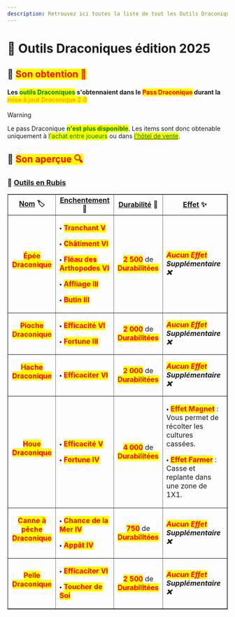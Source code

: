 ```yaml
---
description: Retrouvez ici toutes la liste de tout les Outils Draconique disponible durant le Pass Draconique présents sur le serveur.
---
```


# 🐲 Outils Draconiques édition 2025

## 🔹 <mark style="color:red;">Son obtention 🤔</mark>

#### Les <mark style="color:green;">**outils Draconiques**</mark> s'obtennaient dans le <mark style="color:red;">**Pass Draconique**</mark> durant la <mark style="color:orange;">**mise à jour Draconique 2.0**</mark>
> [!WARNING]
> Le pass Draconique <mark style="color:green;">**n'est plus disponible**</mark>. Les items sont donc obtenable uniquement à <mark style="color:green;">l'achat entre joueurs</mark> ou dans [<mark style="color:green;">l'hôtel de vente</mark>](https://wiki.evolucraft.fr/le-gameplay/le-commerce#hotel-des-ventes).

## 🔹 <mark style="color:red;">Son aperçue 🔍</mark>

### 🔹 <ins>Outils en Rubis</ins>

<table border="1" cellspacing="0" cellpadding="6">
  <tr>
    <td align="center"><strong><ins>Nom</ins> 🏷️</strong></td>
    <td align="center"><strong><ins>Enchentement</ins> 📖</strong></td>
    <td align="center"><strong><ins>Durabilité</ins> 📏</strong></td>
    <td align="center"><strong><ins>Effet</ins> ✨</strong></td>    
  </tr>
  <tr>
   <td align="center">
     <p><mark style="color:red;"><strong>Épée Draconique</strong></mark></p>
     <p><figure><img src="../.gitbook/assets/Codex/Outils/Draconique2025/Epee.png" alt=""></figure></p>
   </td>
   <td>
     <p>🞄 <mark style="color:red;"><strong>Tranchant V</strong></mark></p>
     <p>🞄 <mark style="color:red;"><strong>Châtiment VI</strong></mark></p>
     <p>🞄 <mark style="color:red;"><strong>Fléau des Arthopodes VI</strong></mark></p>
     <p>🞄 <mark style="color:red;"><strong>Affliage III</strong></mark></p>
     <p>🞄 <mark style="color:red;"><strong>Butin III</strong></mark></p>
   </td>
   <td align="center">
     <p><mark style="color:red;"><strong>2 500</strong></mark> de <mark style="color:red;"><strong>Durabilitées</strong></mark></p>
   </td>
   <td><strong><em><mark style="color:red;">Aucun Effet</mark> Supplémentaire ❌</em></strong></td>
  </tr>
  <tr>
   <td align="center">
     <p><mark style="color:red;"><strong>Pioche Draconique</strong></mark></p>
     <p><figure><img src="../.gitbook/assets/Codex/Outils/Draconique2025/Pioche.png" alt=""></figure></p>
   </td>
   <td>
     <p>🞄 <mark style="color:red;"><strong>Efficacité VI</strong></mark></p>
     <p>🞄 <mark style="color:red;"><strong>Fortune III</strong></mark></p>
   </td>
   <td align="center">
     <p><mark style="color:red;"><strong>2 000</strong></mark> de <mark style="color:red;"><strong>Durabilitées</strong></mark></p>
   </td>
   <td><strong><em><mark style="color:red;">Aucun Effet</mark> Supplémentaire ❌</em></strong></td>
  </tr>  
  <tr>
   <td align="center">
     <p><mark style="color:red;"><strong>Hache Draconique</strong></mark></p>
     <p><figure><img src="../.gitbook/assets/Codex/Outils/Draconique2025/Hache.png" alt=""></figure></p>
   </td>
   <td>
     <p>🞄 <mark style="color:red;"><strong>Efficaciter VI</strong></mark></p>
   </td>
   <td align="center">
     <p><mark style="color:red;"><strong>2 000</strong></mark> de <mark style="color:red;"><strong>Durabilitées</strong></mark></p>
   </td>
   <td><strong><em><mark style="color:red;">Aucun Effet</mark> Supplémentaire ❌</em></strong></td>
  </tr>
  <tr>
   <td align="center">
     <p><mark style="color:red;"><strong>Houe Draconique</strong></mark></p>
     <p><figure><img src="../.gitbook/assets/Codex/Outils/Draconique2025/Houe.png" alt=""></figure></p>
   </td>
   <td>
     <p>🞄 <mark style="color:red;"><strong>Efficacité V</strong></mark></p>
     <p>🞄 <mark style="color:red;"><strong>Fortune IV</strong></mark></p>
   </td>
   <td align="center">
     <p><mark style="color:red;"><strong>4 000</strong></mark> de <mark style="color:red;"><strong>Durabilitées</strong></mark></p>
   </td>
   <td>  
     <p>🞄 <mark style="color:red;"><strong>Effet Magnet</strong></mark> : Vous permet de récolter les cultures cassées.</p>
     <p>🞄 <mark style="color:red;"><strong>Effet Farmer</strong></mark> : Casse et replante dans une zone de 1X1.</p>
   </td>
  </tr>
  <tr>
   <td align="center">
     <p><mark style="color:red;"><strong>Canne à pêche Draconique</strong></mark></p>
     <p><figure><img src="../.gitbook/assets/Codex/Outils/Draconique2025/CanneAPeche.png" alt=""></figure></p>
   </td>
   <td>
     <p>🞄 <mark style="color:red;"><strong>Chance de la Mer IV</strong></mark></p>
     <p>🞄 <mark style="color:red;"><strong>Appât IV</strong></mark></p>
   </td>
   <td align="center">
     <p><mark style="color:red;"><strong>750</strong></mark> de <mark style="color:red;"><strong>Durabilitées</strong></mark></p>
   </td>
   <td><strong><em><mark style="color:red;">Aucun Effet</mark> Supplémentaire ❌</em></strong></td>
  </tr>  
  <tr>
   <td align="center">
     <p><mark style="color:red;"><strong>Pelle Draconique</strong></mark></p>
     <p><figure><img src="../.gitbook/assets/Codex/Outils/Draconique2025/Pelle.png" alt=""></figure></p>
   </td>
   <td>
     <p>🞄 <mark style="color:red;"><strong>Efficaciter VI</strong></mark></p>
     <p>🞄 <mark style="color:red;"><strong>Toucher de Soi</strong></mark></p>
   </td>
   <td align="center">
     <p><mark style="color:red;"><strong>2 500</strong></mark> de <mark style="color:red;"><strong>Durabilitées</strong></mark></p>
   </td>
   <td><strong><em><mark style="color:red;">Aucun Effet</mark> Supplémentaire ❌</em></strong></td>
  </tr>
</table>
